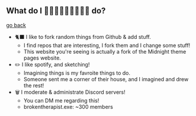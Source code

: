 ##  What do I 👀👀👀👀👀👀👀👀👀 do?
[go back](https://bobbledbobby.github.io)

* 🐈‍⬛ I like to fork random things from Github & add stuff.
  * I find repos that are interesting, I fork them and I change some stuff!
  * This website you're seeing is actually a fork of the Midnight theme pages website.
* ✏️ I like spotify, and sketching!
  * Imagining things is my favroite things to do.
  * Someone sent me a corner of their house, and I imagined and drew the rest! 
* 🗑️ I moderate & administrate Discord servers!
  * You can DM me regarding this!
  * brokentherapist.exe: ~300 members
